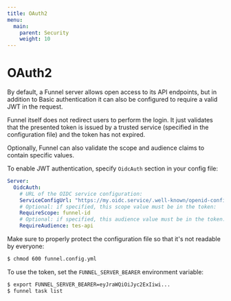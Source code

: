 ```yaml
---
title: OAuth2
menu:
  main:
    parent: Security
    weight: 10
---
```

# OAuth2

By default, a Funnel server allows open access to its API endpoints, but in
addition to Basic authentication it can also be configured to require a valid
JWT in the request.

Funnel itself does not redirect users to perform the login.
It just validates that the presented token is issued by a trusted service
(specified in the configuration file) and the token has not expired.

Optionally, Funnel can also validate the scope and audience claims to contain
specific values.

To enable JWT authentication, specify `OidcAuth` section in your config file:

```yaml
Server:
  OidcAuth:
    # URL of the OIDC service configuration:
    ServiceConfigUrl: "https://my.oidc.service/.well-known/openid-configuration"
    # Optional: if specified, this scope value must be in the token:
    RequireScope: funnel-id
    # Optional: if specified, this audience value must be in the token:
    RequireAudience: tes-api
```

Make sure to properly protect the configuration file so that it's not readable 
by everyone:

```bash
$ chmod 600 funnel.config.yml
```

To use the token, set the `FUNNEL_SERVER_BEARER` environment variable:

```bash
$ export FUNNEL_SERVER_BEARER=eyJraWQiOiJyc2ExIiwi...
$ funnel task list
```
